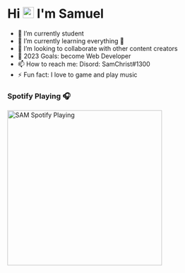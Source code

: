 ### <h1 align="left">Hi <img src="https://media.giphy.com/media/hvRJCLFzcasrR4ia7z/giphy.gif" width="25px"> I'm Samuel</h1>


- 🔭 I’m currently student
- 🌱 I’m currently learning everything 🤣
- 👯 I’m looking to collaborate with other content creators
- 🥅 2023 Goals: become Web Developer
- 📫 How to reach me: Disord: SamChrist#1300
- ⚡ Fun fact: I love to game and play music

### Spotify Playing 🎧

[<img src="https://now-playing-codestackr.vercel.app/api/spotify-playing" alt="SAM Spotify Playing" width="350" />](https://open.spotify.com/user/swyqyimdc12jajde4vpwd2x1b)

